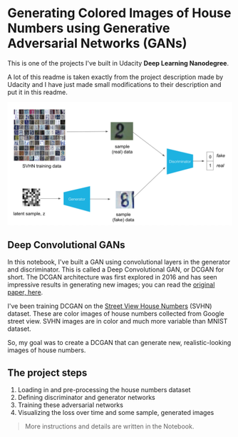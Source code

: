 # Generating Colored Images of House Numbers using Generative Adversarial Networks (GANs)

This is one of the projects I've built in Udacity **Deep Learning Nanodegree**.

A lot of this readme is taken exactly from the project description made by Udacity and I have just made small modifications to their description and put it in this readme.

![](assets/svhn_dcgan.png)

## Deep Convolutional GANs
In this notebook, I've built a GAN using convolutional layers in the generator and discriminator. This is called a Deep Convolutional GAN, or DCGAN for short. The DCGAN architecture was first explored in 2016 and has seen impressive results in generating new images; you can read the [original paper, here](https://arxiv.org/pdf/1511.06434.pdf).

I've been training DCGAN on the [Street View House Numbers](http://ufldl.stanford.edu/housenumbers/) (SVHN) dataset. These are color images of house numbers collected from Google street view. SVHN images are in color and much more variable than MNIST dataset.

So, my goal was to create a DCGAN that can generate new, realistic-looking images of house numbers. 

## The project steps
1. Loading in and pre-processing the house numbers dataset
2. Defining discriminator and generator networks
3. Training these adversarial networks
4. Visualizing the loss over time and some sample, generated images

>More instructions and details are written in the Notebook.

